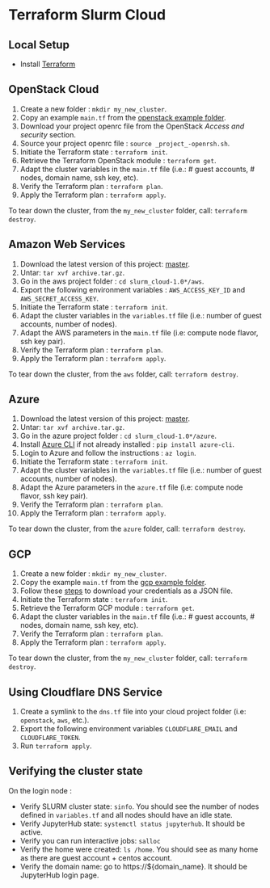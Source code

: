 # Terraform Slurm Cloud

## Local Setup

- Install [Terraform](https://www.terraform.io/downloads.html)

## OpenStack Cloud

1. Create a new folder : `mkdir my_new_cluster`.
2. Copy an example `main.tf` from the [openstack example folder](https://git.computecanada.ca/fafor10/slurm_cloud/tree/master/examples/openstack).
3. Download your project openrc file from the OpenStack _Access and security_ section.
4. Source your project openrc file : `source _project_-openrsh.sh`.
5. Initiate the Terraform state : `terraform init`.
6. Retrieve the Terraform OpenStack module : `terraform get`.
7. Adapt the cluster variables in the `main.tf` file (i.e.: # guest accounts, # nodes, domain name, ssh key, etc).
8. Verify the Terraform plan : `terraform plan`.
9. Apply the Terraform plan : `terraform apply`.

To tear down the cluster, from the `my_new_cluster` folder, call: `terraform destroy`.

## Amazon Web Services

1. Download the latest version of this project: [master](https://git.computecanada.ca/fafor10/slurm_cloud/repository/1.0/archive.tar.gz).
2. Untar: `tar xvf archive.tar.gz`.
3. Go in the aws project folder : `cd slurm_cloud-1.0*/aws`.
4. Export the following environment variables : `AWS_ACCESS_KEY_ID` and `AWS_SECRET_ACCESS_KEY`.
5. Initiate the Terraform state : `terraform init`.
6. Adapt the cluster variables in the `variables.tf` file (i.e.: number of guest accounts, number of nodes).
7. Adapt the AWS parameters in the `main.tf` file (i.e: compute node flavor, ssh key pair).
9. Verify the Terraform plan : `terraform plan`.
10. Apply the Terraform plan : `terraform apply`.

To tear down the cluster, from the `aws` folder, call: `terraform destroy`.

## Azure

1. Download the latest version of this project: [master](https://git.computecanada.ca/fafor10/slurm_cloud/repository/1.0/archive.tar.gz).
2. Untar: `tar xvf archive.tar.gz`.
3. Go in the azure project folder : `cd slurm_cloud-1.0*/azure`.
4. Install [Azure CLI](https://docs.microsoft.com/en-us/cli/azure/install-azure-cli) if not already installed : `pip install azure-cli`.
5. Login to Azure and follow the instructions : `az login`.
6. Initiate the Terraform state : `terraform init`.
7. Adapt the cluster variables in the `variables.tf` file (i.e.: number of guest accounts, number of nodes).
8. Adapt the Azure parameters in the `azure.tf` file (i.e: compute node flavor, ssh key pair).
9. Verify the Terraform plan : `terraform plan`.
10. Apply the Terraform plan : `terraform apply`.

To tear down the cluster, from the `azure` folder, call: `terraform destroy`.

## GCP

1. Create a new folder : `mkdir my_new_cluster`.
2. Copy the example `main.tf` from the [gcp example folder](https://git.computecanada.ca/fafor10/slurm_cloud/tree/master/examples/gcp).
3. Follow these [steps](https://www.terraform.io/docs/providers/google/index.html#authentication-json-file) to download your credentials as a JSON file.
4. Initiate the Terraform state : `terraform init`.
5. Retrieve the Terraform GCP module : `terraform get`.
6. Adapt the cluster variables in the `main.tf` file (i.e.: # guest accounts, # nodes, domain name, ssh key, etc).
7. Verify the Terraform plan : `terraform plan`.
8. Apply the Terraform plan : `terraform apply`.

To tear down the cluster, from the `my_new_cluster` folder, call: `terraform destroy`.

## Using Cloudflare DNS Service

1. Create a symlink to the `dns.tf` file into your cloud project folder (i.e: `openstack`, `aws`, etc.).
2. Export the following environment variables `CLOUDFLARE_EMAIL` and `CLOUDFLARE_TOKEN`.
3. Run `terraform apply`.

## Verifying the cluster state

On the login node :
- Verify SLURM cluster state: `sinfo`. You should see the number of nodes defined in `variables.tf` 
and all nodes should have an idle state.
- Verify JupyterHub state: `systemctl status jupyterhub`. It should be active.
- Verify you can run interactive jobs: `salloc`
- Verify the home were created: `ls /home`. You should see as many home as there are guest account + centos account.
- Verify the domain name: go to https://${domain_name}. It should be JupyterHub login page.
